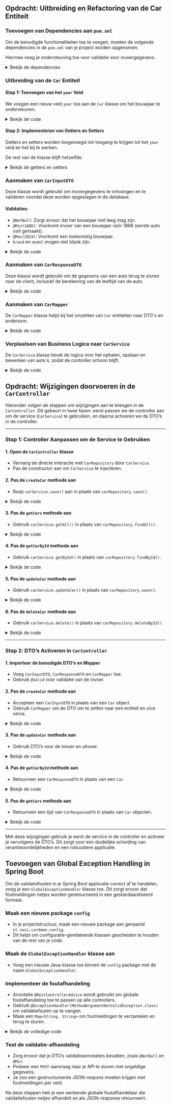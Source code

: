 ## Opdracht: Uitbreiding en Refactoring van de Car Entiteit

### Toevoegen van Dependencies aan `pom.xml`
Om de benodigde functionaliteiten toe te voegen, moeten de volgende dependencies in de `pom.xml` van je project worden opgenomen:

Hiermee voeg je ondersteuning toe voor  validatie voor invoergegevens.

<details><summary>Bekijk de dependencies</summary>

```xml
<dependency>
    <groupId>org.springframework.boot</groupId>
    <artifactId>spring-boot-starter-validation</artifactId>
</dependency>
```
</details>

### Uitbreiding van de `Car` Entiteit
#### Stap 1: Toevoegen van het `year` Veld
We voegen een nieuw veld `year` toe aan de `Car` klasse om het bouwjaar te ondersteunen.

<details><summary>Bekijk de code</summary>

```java
private int year;
```
</details>

#### Stap 2: Implementeren van Getters en Setters
Getters en setters worden toegevoegd om toegang te krijgen tot het `year` veld en het bij te werken.

De rest van de klasse blijft hetzelfde.

<details><summary>Bekijk de getters en setters</summary>

```java
public int getYear() {
    return year;
}

public void setYear(int year) {
    this.year = year;
}
```
</details>

### Aanmaken van `CarInputDTO`
Deze klasse wordt gebruikt om invoergegevens te ontvangen en te valideren voordat deze worden opgeslagen in de database.

#### Validaties:
- `@NotNull`: Zorgt ervoor dat het bouwjaar niet leeg mag zijn.
- `@Min(1886)`: Voorkomt invoer van een bouwjaar vóór 1886 (eerste auto ooit gemaakt).
- `@Max(2024)`: Voorkomt een toekomstig bouwjaar.
- `brand` en `model` mogen niet blank zijn.

<details><summary>Bekijk de code</summary>

```java
package nl.novi.cardemo.dtos;

import javax.validation.constraints.Max;
import javax.validation.constraints.Min;
import javax.validation.constraints.NotNull;

public class CarInputDTO {

    @NotBlank(message = "Brand cannot be empty")
    private String brand;

    @NotBlank(message = "Model cannot be empty")
    private String model;

    @NotNull(message = "Year cannot be null")
    @Min(value = 1886, message = "Year must be after 1886")
    @Max(value = 2024, message = "Year must be before or equal to 2024")
    private Integer year;
}
```
</details>

### Aanmaken van `CarResponseDTO`
Deze klasse wordt gebruikt om de gegevens van een auto terug te sturen naar de client, inclusief de berekening van de leeftijd van de auto.

<details><summary>Bekijk de code</summary>

```java
import java.time.Year;

public class CarResponseDTO {
    private Long id;
    private String brand;
    private String model;
    private int year;
    private int age;

    public int getAge() {
        return  Year.now().getValue() -year;
    }

    public Long getId() {
        return id;
    }

    public void setId(Long id) {
        this.id = id;
    }

    public String getBrand() {
        return brand;
    }

    public void setBrand(String brand) {
        this.brand = brand;
    }

    public String getModel() {
        return model;
    }

    public void setModel(String model) {
        this.model = model;
    }

    public int getYear() {
        return year;
    }

    public void setYear(int year) {
        this.year = year;
    }
}
```
</details>

### Aanmaken van `CarMapper`
De `CarMapper` klasse helpt bij het omzetten van `Car` entiteiten naar DTO's en andersom.

<details><summary>Bekijk de code</summary>

```java
package nl.novi.cardemo.mappers;

import nl.novi.cardemo.dtos.CarInputDTO;
import nl.novi.cardemo.dtos.CarResponseDTO;
import nl.novi.cardemo.models.Car;

import java.util.List;
import java.util.stream.Collectors;

public class CarMapper {
    public static CarResponseDTO toResponseDTO(Car car) {
        var result = new CarResponseDTO();
        result.setBrand(car.getBrand());
        result.setModel(car.getModel());
        result.setYear(car.getYear());
        result.setId(car.getId());
        return result;
    }

    public static Car toEntity(CarInputDTO carCreateDTO) {
        Car car = new Car();
        car.setBrand(carCreateDTO.getBrand());
        car.setModel(carCreateDTO.getModel());
        car.setYear(carCreateDTO.getYear());
        return car;
    }

    public static List<CarResponseDTO> toResponseDTOList(List<Car> cars) {
        return cars.stream().map(CarMapper::toResponseDTO).collect(Collectors.toList());
    }
}
```
</details>

### Verplaatsen van Business Logica naar `CarService`
De `CarService` klasse bevat de logica voor het ophalen, opslaan en bewerken van auto's, zodat de controller schoon blijft.

<details><summary>Bekijk de code</summary>

```java
package nl.novi.cardemo.services;

import nl.novi.cardemo.models.Car;
import nl.novi.cardemo.repositories.CarRepository;
import org.springframework.stereotype.Service;

import java.util.List;
import java.util.Optional;

@Service
public class CarService {
    private final CarRepository carRepository;

    public CarService(CarRepository carRepository) {
        this.carRepository = carRepository;
    }

    public Car save(Car
                            car) {
        return carRepository.save(car);
    }

    public List<Car> getAll(String brand) {
        return (brand == null) ? carRepository.findAll() : carRepository.findByBrand(brand);
    }

    public Optional<Car> getById(Long id) {
        return carRepository.findById(id);
    }

    public Optional<Car> updateCar(Long id, Car carDetails) {
        Optional<Car> carOptional = carRepository.findById(id);
        if (carOptional.isPresent()) {
            Car car = carOptional.get();
            car.setBrand(carDetails.getBrand());
            car.setModel(carDetails.getModel());
            car.setYear(carDetails.getYear());
            return Optional.of(carRepository.save(car));
        }
        return Optional.empty();
    }

    public boolean delete(Long id) {
        if (carRepository.existsById(id)) {
            carRepository.deleteById(id);
            return true;
        } else {
            return false;
        }
    }
}
```
</details>

## Opdracht: Wijzigingen doorvoeren in de `CarController`

Hieronder volgen de stappen om wijzigingen aan te brengen in de `CarController`. Dit gebeurt in twee fasen: eerst passen we de controller aan om de service (`CarService`) te gebruiken, en daarna activeren we de DTO’s in de controller.

---

### Stap 1: Controller Aanpassen om de Service te Gebruiken

#### 1. Open de `CarController` klasse
- Vervang de directe interactie met `CarRepository` door `CarService`.
- Pas de constructor aan om `CarService` te injecteren.

#### 2. Pas de `createCar` methode aan
- Roep `carService.save()` aan in plaats van `carRepository.save()`.

<details><summary>Bekijk de code</summary>

```java
@PostMapping
public ResponseEntity<Car> createCar(@RequestBody Car car) {
    Car savedCar = carService.save(car);
    return ResponseEntity.status(HttpStatus.CREATED).body(savedCar);
}
```
</details>

#### 3. Pas de `getCars` methode aan
- Gebruik `carService.getAll()` in plaats van `carRepository.findAll()`.

<details><summary>Bekijk de code</summary>

```java
@GetMapping
public ResponseEntity<List<Car>> getCars(@RequestParam(required = false) String brand) {
    return ResponseEntity.ok(carService.getAll(brand));
}
```
</details>

#### 4. Pas de `getCarById` methode aan
- Gebruik `carService.getById()` in plaats van `carRepository.findById()`.

<details><summary>Bekijk de code</summary>

```java
@GetMapping("/{id}")
public ResponseEntity<Car> getCarById(@PathVariable Long id) {
    return carService.getById(id)
        .map(ResponseEntity::ok)
        .orElseGet(() -> ResponseEntity.notFound().build());
}
```
</details>

#### 5. Pas de `updateCar` methode aan
- Gebruik `carService.updateCar()` in plaats van `carRepository.save()`.

<details><summary>Bekijk de code</summary>

```java
@PutMapping("/{id}")
public ResponseEntity<Car> updateCar(@PathVariable Long id, @RequestBody Car carDetails) {
    Optional<Car> updatedCar = carService.updateCar(id, carDetails);
    return updatedCar.map(ResponseEntity::ok)
                    .orElseGet(() -> ResponseEntity.notFound().build());
}
```
</details>

#### 6. Pas de `deleteCar` methode aan
- Gebruik `carService.delete()` in plaats van `carRepository.deleteById()`.

<details><summary>Bekijk de code</summary>

```java
@DeleteMapping("/{id}")
public ResponseEntity<Void> deleteCar(@PathVariable Long id) {
    if (carService.delete(id)) {
        return ResponseEntity.noContent().build();
    } else {
        return ResponseEntity.notFound().build();
    }
}
```
</details>

---

### Stap 2: DTO’s Activeren in `CarController`

#### 1. Importeer de benodigde DTO’s en Mapper
- Voeg `CarInputDTO`, `CarResponseDTO` en `CarMapper` toe.
- Gebruik `@Valid` voor validatie van de invoer.

#### 2. Pas de `createCar` methode aan
- Accepteer een `CarInputDTO` in plaats van een `Car` object.
- Gebruik `CarMapper` om de DTO om te zetten naar een entiteit en vice versa.

<details><summary>Bekijk de code</summary>

```java
@PostMapping
public ResponseEntity<?> createCar(@Valid @RequestBody CarInputDTO car) {
    Car savedCar = carService.save(CarMapper.toEntity(car));
    return ResponseEntity.status(HttpStatus.CREATED).body(CarMapper.toResponseDTO(savedCar));
}
```
</details>

#### 3. Pas de `updateCar` methode aan
- Gebruik DTO’s voor de invoer en uitvoer.

<details><summary>Bekijk de code</summary>

```java
@PutMapping("/{id}")
public ResponseEntity<CarResponseDTO> updateCar(@PathVariable Long id, @Valid @RequestBody CarInputDTO carDetails) {
    Optional<Car> updatedCar = carService.updateCar(id, CarMapper.toEntity(carDetails));
    return updatedCar.map(car -> ResponseEntity.ok(CarMapper.toResponseDTO(car)))
                    .orElseGet(() -> ResponseEntity.notFound().build());
}
```
</details>

#### 4. Pas de `getCarById` methode aan
- Retourneer een `CarResponseDTO` in plaats van een `Car`.

<details><summary>Bekijk de code</summary>

```java
@GetMapping("/{id}")
public ResponseEntity<CarResponseDTO> getCarById(@PathVariable Long id) {
    return carService.getById(id)
        .map(car -> ResponseEntity.ok(CarMapper.toResponseDTO(car)))
        .orElseGet(() -> ResponseEntity.notFound().build());
}
```
</details>

#### 5. Pas de `getCars` methode aan
- Retourneer een lijst van `CarResponseDTO` in plaats van `Car` objecten.

<details><summary>Bekijk de code</summary>

```java
@GetMapping
public ResponseEntity<List<CarResponseDTO>> getCars(
        @RequestParam(required = false) String brand) {
    return ResponseEntity.ok(CarMapper.toResponseDTOList(carService.getAll(brand)));
}
```
</details>

---

Met deze wijzigingen gebruik je eerst de service in de controller en activeer je vervolgens de DTO’s. Dit zorgt voor een duidelijke scheiding van verantwoordelijkheden en een robuustere applicatie.




## Toevoegen van Global Exception Handling in Spring Boot

Om de validatiefouten in je Spring Boot applicatie correct af te handelen, voeg je een `GlobalExceptionHandler` klasse toe. Dit zorgt ervoor dat foutmeldingen netjes worden geretourneerd in een gestandaardiseerd formaat.

### Maak een nieuwe package `config`
- In je projectstructuur, maak een nieuwe package aan genaamd `nl.novi.cardemo.config`.
- Dit helpt om configuratie-gerelateerde klassen gescheiden te houden van de rest van je code.

### Maak de `GlobalExceptionHandler` klasse aan
- Voeg een nieuwe Java-klasse toe binnen de `config` package met de naam `GlobalExceptionHandler`.

### Implementeer de foutafhandeling
- Annotatie `@RestControllerAdvice` wordt gebruikt om globale foutafhandeling toe te passen op alle controllers.
- Gebruik `@ExceptionHandler(MethodArgumentNotValidException.class)` om validatiefouten op te vangen.
- Maak een `Map<String, String>` om foutmeldingen te verzamelen en terug te sturen.

<details><summary>Bekijk de volledige code</summary>

```java
package nl.novi.cardemo.config;

import org.springframework.http.HttpStatus;
import org.springframework.http.ResponseEntity;
import org.springframework.validation.FieldError;
import org.springframework.web.bind.MethodArgumentNotValidException;
import org.springframework.web.bind.annotation.ExceptionHandler;
import org.springframework.web.bind.annotation.ResponseStatus;
import org.springframework.web.bind.annotation.RestControllerAdvice;

import java.util.HashMap;
import java.util.Map;

@RestControllerAdvice
public class GlobalExceptionHandler {

    @ExceptionHandler(MethodArgumentNotValidException.class)
    @ResponseStatus(HttpStatus.BAD_REQUEST)
    public ResponseEntity<Map<String, String>> handleValidationExceptions(MethodArgumentNotValidException ex) {
        Map<String, String> errors = new HashMap<>();

        for (FieldError error : ex.getBindingResult().getFieldErrors()) {
            errors.put(error.getField(), error.getDefaultMessage());
        }
        return ResponseEntity.badRequest().body(errors);
    }
}
```
</details>

### Test de validatie-afhandeling
- Zorg ervoor dat je DTO’s validatieannotaties bevatten, zoals `@NotNull` en `@Min`.
- Probeer een `POST`-aanvraag naar je API te sturen met ongeldige gegevens.
- Je zou een gestructureerde JSON-respons moeten krijgen met foutmeldingen per veld.

Na deze stappen heb je een werkende globale foutafhandelaar die validatiefouten netjes afhandelt en als JSON-response retourneert.

